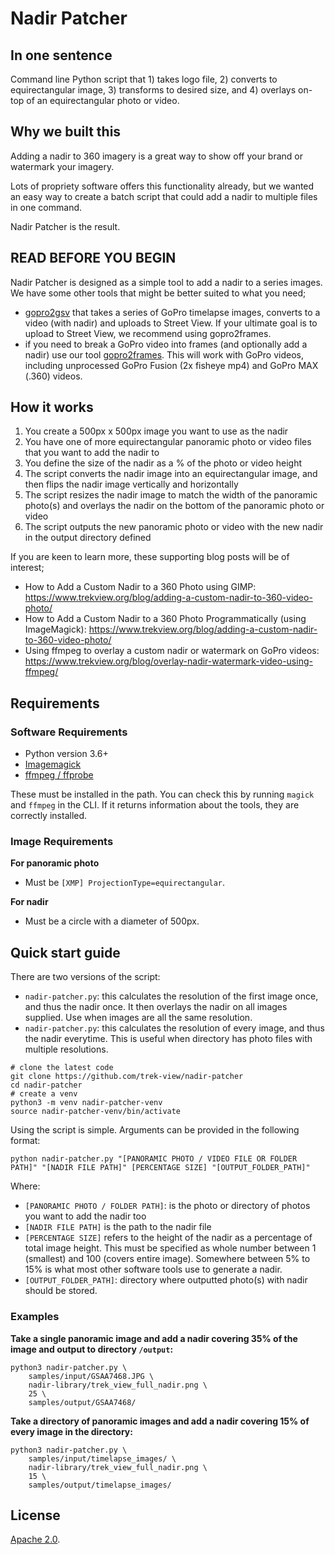 # Nadir Patcher

## In one sentence

Command line Python script that 1) takes logo file, 2) converts to equirectangular image, 3) transforms to desired size, and 4) overlays on-top of an equirectangular photo or video.

## Why we built this

Adding a nadir to 360 imagery is a great way to show off your brand or watermark your imagery.

Lots of propriety software offers this functionality already, but we wanted an easy way to create a batch script that could add a nadir to multiple files in one command.

Nadir Patcher is the result.

## READ BEFORE YOU BEGIN

Nadir Patcher is designed as a simple tool to add a nadir to a series images. We have some other tools that might be better suited to what you need;

* [gopro2gsv](https://github.com/trek-view/gopro2frames) that takes a series of GoPro timelapse images, converts to a video (with nadir) and uploads to Street View. If your ultimate goal is to upload to Street View, we recommend using gopro2frames.
* if you need to break a GoPro video into frames (and optionally add a nadir) use our tool [gopro2frames](https://github.com/trek-view/gopro2frames). This will work with GoPro videos, including unprocessed GoPro Fusion (2x fisheye mp4) and GoPro MAX (.360) videos.

## How it works

1. You create a 500px x 500px image you want to use as the nadir
2. You have one of more equirectangular panoramic photo or video files that you want to add the nadir to
3. You define the size of the nadir as a % of the photo or video height
4. The script converts the nadir image into an equirectangular image, and then flips the nadir image vertically and horizontally 
5. The script resizes the nadir image to match the width of the panoramic photo(s) and overlays the nadir on the bottom of the panoramic photo or video
6. The script outputs the new panoramic photo or video with the new nadir in the output directory defined

If you are keen to learn more, these supporting blog posts will be of interest;

* How to Add a Custom Nadir to a 360 Photo using GIMP: https://www.trekview.org/blog/adding-a-custom-nadir-to-360-video-photo/
* How to Add a Custom Nadir to a 360 Photo Programmatically (using ImageMagick): https://www.trekview.org/blog/adding-a-custom-nadir-to-360-video-photo/
* Using ffmpeg to overlay a custom nadir or watermark on GoPro videos: https://www.trekview.org/blog/overlay-nadir-watermark-video-using-ffmpeg/

## Requirements

### Software Requirements

* Python version 3.6+
* [Imagemagick](https://imagemagick.org/script/download.php)
* [ffmpeg / ffprobe](https://www.ffmpeg.org/download.html)

These must be installed in the path. You can check this by running `magick` and `ffmpeg` in the CLI. If it returns information about the tools, they are correctly installed.

### Image Requirements

**For panoramic photo**

* Must be `[XMP] ProjectionType=equirectangular`. 

**For nadir**

* Must be a circle with a diameter of 500px.

## Quick start guide

There are two versions of the script:

* `nadir-patcher.py`: this calculates the resolution of the first image once, and thus the nadir once. It then overlays the nadir on all images supplied. Use when images are all the same resolution.
* `nadir-patcher.py`: this calculates the resolution of every image, and thus the nadir everytime. This is useful when directory has photo files with multiple resolutions.

```shell
# clone the latest code
git clone https://github.com/trek-view/nadir-patcher
cd nadir-patcher
# create a venv
python3 -m venv nadir-patcher-venv
source nadir-patcher-venv/bin/activate
```

Using the script is simple. Arguments can be provided in the following format:

```shell
python nadir-patcher.py "[PANORAMIC PHOTO / VIDEO FILE OR FOLDER PATH]" "[NADIR FILE PATH]" [PERCENTAGE SIZE] "[OUTPUT_FOLDER_PATH]"
```

Where:

* `[PANORAMIC PHOTO / FOLDER PATH]`: is the photo or directory of photos you want to add the nadir too
* `[NADIR FILE PATH]` is the path to the nadir file
* `[PERCENTAGE SIZE]` refers to the height of the nadir as a percentage of total image height. This must be specified as whole number between 1 (smallest) and 100 (covers entire image). Somewhere between 5% to 15% is what most other software tools use to generate a nadir.
* `[OUTPUT_FOLDER_PATH]`: directory where outputted photo(s) with nadir should be stored.

### Examples

**Take a single panoramic image and add a nadir covering 35% of the image and output to directory `/output`:**

```shell
python3 nadir-patcher.py \
	samples/input/GSAA7468.JPG \
	nadir-library/trek_view_full_nadir.png \
	25 \
	samples/output/GSAA7468/
```

**Take a directory of panoramic images and add a nadir covering 15% of every image in the directory:**

```shell
python3 nadir-patcher.py \
	samples/input/timelapse_images/ \
	nadir-library/trek_view_full_nadir.png \
	15 \
	samples/output/timelapse_images/
```

## License

[Apache 2.0](/LICENSE).